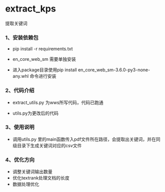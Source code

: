 # extract_kps
提取关键词


### 1、安装依赖包
* pip install -r requirements.txt

* en_core_web_sm 需要单独安装
* 进入package目录使用pip install en_core_web_sm-3.6.0-py3-none-any.whl 命令进行安装

### 2、代码介绍
* extract_utils.py 为wws所写代码，代码已跑通

* utils.py为更改后的代码

### 3、使用说明
* 调用utils.py 里的main函数传入pdf文件所在路径，会提取出关键词，并在同级目录下生成关键词对应的csv文件
### 4、优化方向
* 调整关键词输出数量
* 优化textrank处理文档的长度
* 数据处理优化
